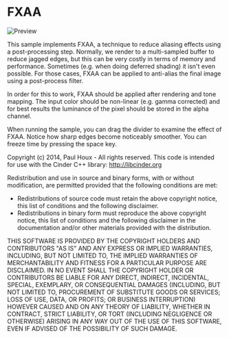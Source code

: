 FXAA
====

![Preview](https://raw.github.com/paulhoux/Cinder-Samples/master/FXAA/PREVIEW.png)

This sample implements FXAA, a technique to reduce aliasing effects using a post-processing step. Normally, we render to a multi-sampled buffer to reduce jagged edges, but this can be very costly in terms of memory and performance. Sometimes (e.g. when doing deferred shading) it isn't even possible. For those cases, FXAA can be applied to anti-alias the final image using a post-process filter.

In order for this to work, FXAA should be applied after rendering and tone mapping. The input color should be non-linear (e.g. gamma corrected) and for best results the luminance of the pixel should be stored in the alpha channel. 

When running the sample, you can drag the divider to examine the effect of FXAA. Notice how sharp edges become noticeably smoother. You can freeze time by pressing the space key.


Copyright (c) 2014, Paul Houx - All rights reserved. This code is intended for use with the Cinder C++ library: http://libcinder.org

Redistribution and use in source and binary forms, with or without modification, are permitted provided that the following conditions are met:

* Redistributions of source code must retain the above copyright notice, this list of conditions and the following disclaimer.
* Redistributions in binary form must reproduce the above copyright notice, this list of conditions and the following disclaimer in the documentation and/or other materials provided with the distribution.

THIS SOFTWARE IS PROVIDED BY THE COPYRIGHT HOLDERS AND CONTRIBUTORS "AS IS" AND ANY EXPRESS OR IMPLIED WARRANTIES, INCLUDING, BUT NOT LIMITED TO, THE IMPLIED WARRANTIES OF MERCHANTABILITY AND FITNESS FOR A PARTICULAR PURPOSE ARE DISCLAIMED. IN NO EVENT SHALL THE COPYRIGHT HOLDER OR CONTRIBUTORS BE LIABLE FOR ANY DIRECT, INDIRECT, INCIDENTAL, SPECIAL, EXEMPLARY, OR CONSEQUENTIAL DAMAGES (INCLUDING, BUT NOT LIMITED TO, PROCUREMENT OF SUBSTITUTE GOODS OR SERVICES; LOSS OF USE, DATA, OR PROFITS; OR BUSINESS INTERRUPTION) HOWEVER CAUSED AND ON ANY THEORY OF LIABILITY, WHETHER IN CONTRACT, STRICT LIABILITY, OR TORT (INCLUDING NEGLIGENCE OR OTHERWISE) ARISING IN ANY WAY OUT OF THE USE OF THIS SOFTWARE, EVEN IF ADVISED OF THE POSSIBILITY OF SUCH DAMAGE.

